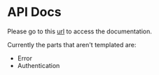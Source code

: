 # API Docs

Please go to this [url](https://ayj-develops.github.io/api-docs) to access the documentation.

Currently the parts that aren't templated are:
- Error
- Authentication
